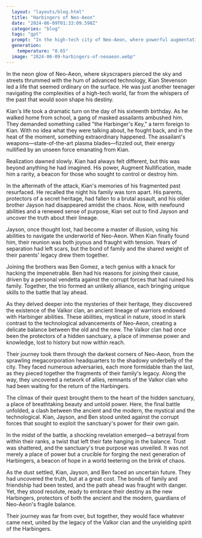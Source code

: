 ```yaml
---
  layout: "layouts/blog.html"
  title: "Harbingers of Neo-Aeon"
  date: "2024-06-09T01:33:09.598Z"
  categories: "blog"
  tags: "gpt"
  prompt: "In the high-tech city of Neo-Aeon, where powerful augmentations dominate, young Kian Stevenson discovers his hidden heritage as part of the ancient Valkor clan, wielders of mystical Harbinger abilities. Separated from his older brother Jayson during a brutal attack that claimed their parents' lives, Kian embarks on a journey to uncover his past and harness his rare Augment Nullification power. Alongside Jayson, a master of illusion, and tech genius Ben Gomez, Kian must confront the corrupt forces threatening Neo-Aeon. As they delve into their family's legacy, they uncover a hidden Harbinger sanctuary, setting the stage for a climactic battle and a shocking revelation that leaves their fate uncertain."
  generation: 
    temperature: "0.65"
  image: "2024-06-09-harbingers-of-neoaeon.webp"
---
```

In the neon glow of Neo-Aeon, where skyscrapers pierced the sky and streets thrummed with the hum of advanced technology, Kian Stevenson led a life that seemed ordinary on the surface. He was just another teenager navigating the complexities of a high-tech world, far from the whispers of the past that would soon shape his destiny.

Kian's life took a dramatic turn on the day of his sixteenth birthday. As he walked home from school, a gang of masked assailants ambushed him. They demanded something called "the Harbinger's Key," a term foreign to Kian. With no idea what they were talking about, he fought back, and in the heat of the moment, something extraordinary happened. The assailant's weapons—state-of-the-art plasma blades—fizzled out, their energy nullified by an unseen force emanating from Kian.

Realization dawned slowly. Kian had always felt different, but this was beyond anything he had imagined. His power, Augment Nullification, made him a rarity, a beacon for those who sought to control or destroy him.

In the aftermath of the attack, Kian's memories of his fragmented past resurfaced. He recalled the night his family was torn apart. His parents, protectors of a secret heritage, had fallen to a brutal assault, and his older brother Jayson had disappeared amidst the chaos. Now, with newfound abilities and a renewed sense of purpose, Kian set out to find Jayson and uncover the truth about their lineage.

Jayson, once thought lost, had become a master of illusion, using his abilities to navigate the underworld of Neo-Aeon. When Kian finally found him, their reunion was both joyous and fraught with tension. Years of separation had left scars, but the bond of family and the shared weight of their parents' legacy drew them together.

Joining the brothers was Ben Gomez, a tech genius with a knack for hacking the impenetrable. Ben had his reasons for joining their cause, driven by a personal vendetta against the corrupt forces that had ruined his family. Together, the trio formed an unlikely alliance, each bringing unique skills to the battle that lay ahead.

As they delved deeper into the mysteries of their heritage, they discovered the existence of the Valkor clan, an ancient lineage of warriors endowed with Harbinger abilities. These abilities, mystical in nature, stood in stark contrast to the technological advancements of Neo-Aeon, creating a delicate balance between the old and the new. The Valkor clan had once been the protectors of a hidden sanctuary, a place of immense power and knowledge, lost to history but now within reach.

Their journey took them through the darkest corners of Neo-Aeon, from the sprawling megacorporation headquarters to the shadowy underbelly of the city. They faced numerous adversaries, each more formidable than the last, as they pieced together the fragments of their family's legacy. Along the way, they uncovered a network of allies, remnants of the Valkor clan who had been waiting for the return of the Harbingers.

The climax of their quest brought them to the heart of the hidden sanctuary, a place of breathtaking beauty and untold power. Here, the final battle unfolded, a clash between the ancient and the modern, the mystical and the technological. Kian, Jayson, and Ben stood united against the corrupt forces that sought to exploit the sanctuary's power for their own gain.

In the midst of the battle, a shocking revelation emerged—a betrayal from within their ranks, a twist that left their fate hanging in the balance. Trust was shattered, and the sanctuary's true purpose was unveiled. It was not merely a place of power but a crucible for forging the next generation of Harbingers, a beacon of hope in a world teetering on the brink of chaos.

As the dust settled, Kian, Jayson, and Ben faced an uncertain future. They had uncovered the truth, but at a great cost. The bonds of family and friendship had been tested, and the path ahead was fraught with danger. Yet, they stood resolute, ready to embrace their destiny as the new Harbingers, protectors of both the ancient and the modern, guardians of Neo-Aeon's fragile balance.

Their journey was far from over, but together, they would face whatever came next, united by the legacy of the Valkor clan and the unyielding spirit of the Harbingers.
